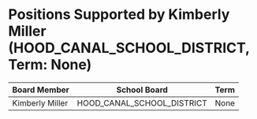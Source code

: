 # Positions Supported by Kimberly Miller (HOOD_CANAL_SCHOOL_DISTRICT, Term: None)

| Board Member | School Board | Term |
|--------------|--------------|------|
| Kimberly Miller | HOOD_CANAL_SCHOOL_DISTRICT | None |

